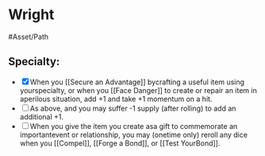 # Wright
#Asset/Path 
## Specialty:

- <input type="checkbox" checked>When you [[Secure an Advantage]] bycrafting a useful item using yourspecialty, or when you [[Face Danger]] to create or repair an item in aperilous situation, add +1 and take +1 momentum on a hit.
- <input type="checkbox">As above, and you may suffer -1 supply (after rolling) to add an additional +1.
- <input type="checkbox">When you give the item you create asa gift to commemorate an importantevent or relationship, you may (onetime only) reroll any dice when you [[Compel]], [[Forge a Bond]], or [[Test YourBond]].